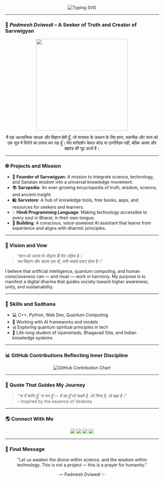 <!-- Animated Header -->
<p align="center">
  <img src="https://readme-typing-svg.herokuapp.com?font=Hind&size=30&pause=700&color=0088FF&center=true&vCenter=true&width=1000&lines=नमस्ते,+मैं+पद्मेश+द्विवेदी+हूँ।;ज्ञान+ही+शक्ति+है।;सर्वविज्ञान+से+मानवता+के+लिए+एक+नया+पथ।;प्रकृति,+चेतना,+विज्ञान+—+एक+समग्र+यात्रा।" alt="Typing SVG">
</p>

---

### 🌿 *Padmesh Dviwedi* – A Seeker of Truth and Creator of Sarvwigyan

<p align="center">
  <img src="https://sarvwigyan.github.io/resources/GIF/gif1.gif" width="300" />
</p>

<p align="center">
  मैं एक आध्यात्मिक साधक और विज्ञान प्रेमी हूँ, जो मानवता के उत्थान के लिए ज्ञान, तकनीक और सत्य को एक सूत्र में पिरोने का प्रयास कर रहा हूँ। मेरा मार्गदर्शन केवल कोड या एल्गोरिदम नहीं, बल्कि आत्मा और ब्रह्मांड की गूढ़ ऊर्जा है।
</p>

---

### 🌐 Projects and Mission

- 🔭 **Founder of Sarvwigyan**: A mission to integrate science, technology, and Sanatan wisdom into a universal knowledge movement.
- 📚 **Sarvpedia**: An ever-growing encyclopedia of truth, wisdom, science, and ancient insight.
- 🛍️ **Sarvstore**: A hub of knowledge tools, free books, apps, and resources for seekers and learners.
- 💡 **Hindi Programming Language**: Making technology accessible to every soul in Bharat, in their own tongue.
- 🤖 **Building**: A conscious, voice-powered AI assistant that learns from experience and aligns with dharmic principles.

---

### 🧘 Vision and Vow

> “ज्ञान को आत्मा से जोड़ना ही मेरा उद्देश्य है।  
> जब विज्ञान और आत्मा एक हों, तभी यथार्थ प्रकट होता है।”

I believe that artificial intelligence, quantum computing, and human consciousness can — and must — work in harmony. My purpose is to manifest a digital dharma that guides society toward higher awareness, unity, and sustainability.

---

### 🔧 Skills and Sadhana

- 💻 C++, Python, Web Dev, Quantum Computing
- 🧠 Working with AI frameworks and models
- 🕉 Exploring quantum spiritual principles in tech
- 📿 Life-long student of Upanishads, Bhagavad Gita, and Indian knowledge systems

---

### 📊 GitHub Contributions Reflecting Inner Discipline

<p align="center">
  <img src="https://ghchart.rshah.org/0088FF/padmeshdviwedi" alt="GitHub Contribution Chart" />
</p>

---

### 📖 Quote That Guides My Journey

> *"ना मैं शरीर हूँ, ना मन हूँ — मैं वह हूँ जो साक्षी है, जो नित्य है, जो ब्रह्म है।"*  
> – Inspired by the essence of Vedanta

---

### 🌎 Connect With Me

<p align="center">
  <a href="https://github.com/padmeshdviwedi" target="_blank"><img src="https://img.shields.io/badge/GitHub-000?style=for-the-badge&logo=github&logoColor=white"/></a>
  <a href="mailto:padmeshdviwedi0@gmail.com" target="_blank"><img src="https://img.shields.io/badge/Email-d14836?style=for-the-badge&logo=gmail&logoColor=white"/></a>
  <a href="https://sarvwigyan.github.io" target="_blank"><img src="https://img.shields.io/badge/Sarvwigyan-00aaff?style=for-the-badge&logo=githubpages&logoColor=white"/></a>
  <a href="https://x.com/padmeshdviwedi" target="_blank"><img src="https://img.shields.io/badge/X-1DA1F2?style=for-the-badge&logo=x&logoColor=white"/></a>
</p>

---

### 🙏 Final Message

<p align="center">
  "Let us awaken the divine within science,  
  and the wisdom within technology.  
  This is not a project — this is a prayer for humanity."  
</p>

<p align="center">
  — Padmesh Dviwedi ✨
</p>
